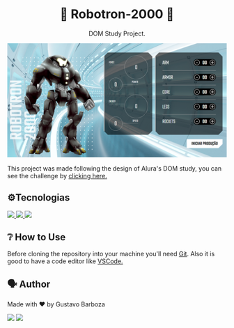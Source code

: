 <h1 align="center">🤖 Robotron-2000 🤖</h1>

<p align="center">DOM Study Project.</p>
<img src="./img/print-robotron-2000.png">


<p>This project was made following the design of Alura's DOM study, you can see the challenge by <a href="https://cursos.alura.com.br/course/javascript-manipulando-dom">clicking here.</a>


<h2>⚙️Tecnologias</h2>
<a href="https://developer.mozilla.org/en-US/docs/Web/HTML" target="_blank">
  <img src="https://img.shields.io/badge/HTML5-121010?style=for-the-badge&logo=html5&logoColor=E34F26"/>
</a>
<a href="https://developer.mozilla.org/en-US/docs/Web/CSS" target="_blank">
  <img src="https://img.shields.io/badge/CSS3-121010?style=for-the-badge&logo=css3&logoColor=1572B6"/>
</a>
<a href="https://developer.mozilla.org/en-US/docs/Web/JS" target="_blank">
  <img src="https://img.shields.io/badge/JavaScript-121010?style=for-the-badge&logo=javascript&logoColor=F7DF1E"/>
</a>
</p>

<h2>❔ How to Use </h2>
<p>Before cloning the repository into your machine you'll need <a href="https://git-scm.com/">Git</a>. Also it is good to have a code editor like <a href="https://code.visualstudio.com/">VSCode.</a>
</p>


<h2>🗣 Author </h2>
<p>Made with ❤️ by Gustavo Barboza</p>
<p>
   <a href="https://www.linkedin.com/in/gustavo-barboza-5641601ab/">
    <img src= "https://img.shields.io/badge/LinkedIn-0077B5?style=for-the-badge&logo=linkedin&logoColor=white"></a>
   <a href="mailto:gustavobarboza2003@gmail.com.br">
    <img src="https://img.shields.io/badge/Gmail-D14836?style=for-the-badge&logo=gmail&logoColor=white"></a>
</p>